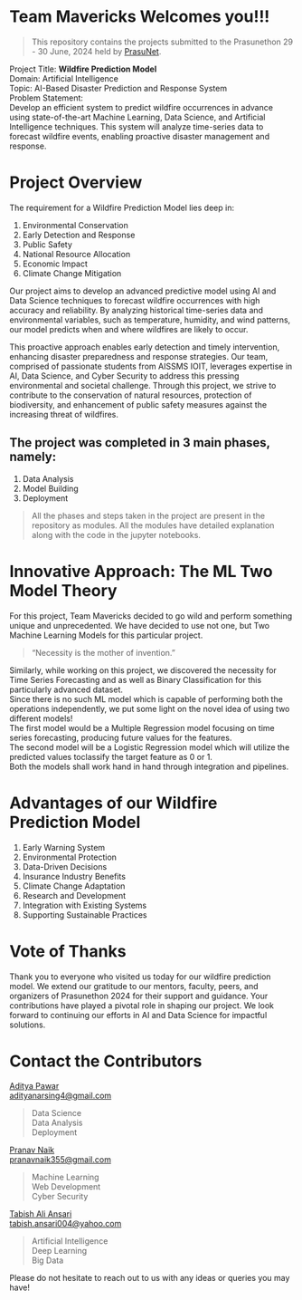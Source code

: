 # Team Mavericks Welcomes you!!!
> This repository contains the projects submitted to the Prasunethon 29 - 30 June, 2024 held by [PrasuNet](https://prasunet.com/).
  
Project Title: **Wildfire Prediction Model**  
Domain: Artificial Intelligence  
Topic: AI-Based Disaster Prediction and Response System  
Problem Statement:  
Develop an efficient system to predict wildfire occurrences in advance using state-of-the-art Machine Learning, Data Science, and Artificial Intelligence techniques. This system will analyze time-series data to forecast wildfire events, enabling proactive disaster management and response.  

# Project Overview
The requirement for a Wildfire Prediction Model lies deep in:
1. Environmental Conservation
2. Early Detection and Response
3. Public Safety
4. National Resource Allocation
5. Economic Impact
6. Climate Change Mitigation

Our project aims to develop an advanced predictive model using AI and Data Science techniques to forecast wildfire occurrences with high accuracy and reliability. By analyzing historical time-series data and environmental variables, such as temperature, humidity, and wind patterns, our model predicts when and where wildfires are likely to occur.

This proactive approach enables early detection and timely intervention, enhancing disaster preparedness and response strategies. Our team, comprised of passionate students from AISSMS IOIT, leverages expertise in AI, Data Science, and Cyber Security to address this pressing environmental and societal challenge. Through this project, we strive to contribute to the conservation of natural resources, protection of biodiversity, and enhancement of public safety measures against the increasing threat of wildfires.

## The project was completed in 3 main phases, namely:
1. Data Analysis
2. Model Building
3. Deployment
> All the phases and steps taken in the project are present in the repository as modules.
> All the modules have detailed explanation along with the code in the jupyter notebooks.

# Innovative Approach: **The ML Two Model Theory**
For this project, Team Mavericks decided to go wild and perform something unique and unprecedented.
We have decided to use not one, but Two Machine Learning Models for this particular project.

> “Necessity is the mother of invention.”

Similarly, while working on this project, we discovered the necessity for Time Series Forecasting and as well as Binary Classification for this particularly advanced dataset.  
Since there is no such ML model which is capable of performing both the operations independently, we put some light on the novel idea of using two different models!  
The first model would be a Multiple Regression model focusing on time series forecasting, producing future values for the features.  
The second model will be a Logistic Regression model which will utilize the predicted values toclassify the target feature as 0 or 1.  
Both the models shall work hand in hand through integration and pipelines.  

# Advantages of our Wildfire Prediction Model
1. Early Warning System
2. Environmental Protection
3. Data-Driven Decisions
4. Insurance Industry Benefits
5. Climate Change Adaptation
6. Research and Development
7. Integration with Existing Systems
8. Supporting Sustainable Practices

# Vote of Thanks
Thank you to everyone who visited us today for our wildfire prediction model. We extend our gratitude to our mentors, faculty, peers, and organizers of Prasunethon 2024 for their support and guidance. Your contributions have played a pivotal role in shaping our project. We look forward to continuing our efforts in AI and Data Science for impactful solutions.  

# Contact the Contributors
[Aditya Pawar](https://www.linkedin.com/in/aditya-pawar-96425323a/)  
adityanarsing4@gmail.com  
> Data Science  
> Data Analysis  
> Deployment

[Pranav Naik](https://www.linkedin.com/in/pranav-naik-07503a264/)  
pranavnaik355@gmail.com  
> Machine Learning  
> Web Development  
> Cyber Security  

[Tabish Ali Ansari](https://www.linkedin.com/in/tabishaliansari/)  
tabish.ansari004@yahoo.com  
> Artificial Intelligence  
> Deep Learning  
> Big Data

Please do not hesitate to reach out to us with any ideas or queries you may have!
